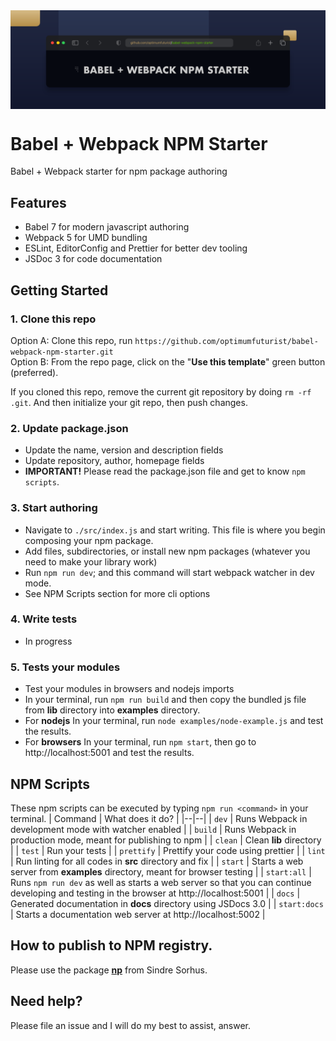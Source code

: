 <img src="https://raw.githubusercontent.com/optimumfuturist/babel-webpack-npm-starter/main/docs/babel-webpack.png" alt="webpack babel npm starter pack" align="center" />

<br />

# Babel + Webpack NPM Starter
Babel + Webpack starter for npm package authoring

## Features
* Babel 7 for modern javascript authoring
* Webpack 5 for UMD bundling
* ESLint, EditorConfig and Prettier for better dev tooling
* JSDoc 3 for code documentation

## Getting Started
### 1. Clone this repo 
Option A: Clone this repo, run `https://github.com/optimumfuturist/babel-webpack-npm-starter.git` <br />
Option B: From the repo page, click on the "**Use this template**" green button (preferred).

If you cloned this repo, remove the current  git repository by doing `rm -rf .git`. And then initialize your git repo, then push changes.


### 2. Update package.json
* Update the name, version and description fields
* Update repository, author, homepage fields
* **IMPORTANT!** Please read the package.json file and get to know `npm scripts`.

### 3. Start authoring
* Navigate to `./src/index.js` and start writing. This file is where you begin composing your npm package.
* Add files, subdirectories, or install new npm packages (whatever you need to make your library work)
* Run `npm run dev`; and this command will start webpack watcher in dev mode.
* See NPM Scripts section for more cli options
### 4. Write tests
 * In progress

### 5. Tests your modules
 * Test your modules in browsers and nodejs imports
 * In your terminal, run `npm run build` and then copy the bundled js file from **lib** directory into **examples** directory.
 * For **nodejs** In your terminal, run `node examples/node-example.js` and test the results.
 * For **browsers** In your terminal, run `npm start`, then go to http://localhost:5001 and test the results.

## NPM Scripts
These npm scripts can be executed by typing `npm run <command>` in your terminal.
| Command |  What does it do? |
|--|--|
| `dev` | Runs Webpack in development mode with watcher enabled |
| `build` | Runs Webpack in production mode, meant for publishing to npm |
| `clean` | Clean **lib** directory |
| `test` | Run your tests |
| `prettify` | Prettify your code using prettier |
| `lint` | Run linting for all codes in **src** directory and fix |
| `start` | Starts a web server from **examples** directory, meant for browser testing |
| `start:all` | Runs `npm run dev` as well as starts a web server so that you can continue developing and testing in the browser at http://localhost:5001 |
| `docs` | Generated documentation in **docs** directory using JSDocs 3.0 |
| `start:docs` | Starts a documentation web server at http://localhost:5002 |

## How to publish to NPM registry.
Please use the package **[np](https://github.com/sindresorhus/np)** from Sindre Sorhus.

## Need help?
Please file an issue and I will do my best to assist, answer.
